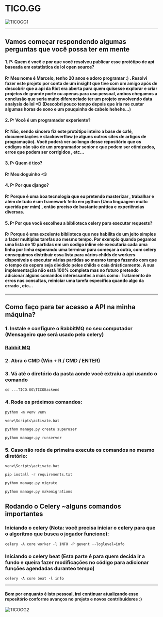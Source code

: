 # TICO.GG

![TICOGG1](https://i.imgur.com/i12rUYb.png)

------------

##   Vamos começar respondendo algumas perguntas que você possa ter em mente

#### 1. P: Quem é você e por que você resolveu publicar esse protótipo de api baseada em estatística de lol open source?
#### R: Meu nome é Marcelo, tenho 20 anos e adoro programar :) . Resolvi fazer este projeto por conta de um insight que tive com um amigo após de descobrir que a api da Riot era aberta para quem quisesse explorar e criar projetos de grande porte ou apenas para uso pessoal, ambos chegamos a conclusão que seria muito diferenciado ter um projeto envolvendo data analysis de lol =D (Descobri pouco tempo depois que iria me custar algumas horas de sono e um pouquinho de cabelo hehehe...)
#### 2. P: Você é um programador experiente?
#### R: Não, sendo sincero fiz este protótipo inteiro a base de café, documentações e stackoverflow (e alguns outros sites de artigos de programação).  Você poderá ver ao longo desse repositório que os códigos não são de um programador senior e que podem ser otimizados, erros que podem ser corrigidos , etc...
#### 3. P: Quem é tico?
#### R: Meu doguinho <3
#### 4. P: Por que django?
#### R: Porque é uma boa tecnologia que eu pretendo masterizar , trabalhar e além de tudo é um framework feito em python (Uma linguagem muito querida por mim) , então preciso de bastante prática e experiências diversas.
#### 5. P: Por que você escolheu a biblioteca celery para executar requests?
#### R: Porque é uma excelente biblioteca que nos habilita de um jeito simples a fazer multiplas tarefas ao mesmo tempo. Por exemplo quando pegamos uma lista de 10 partidas em um codigo inline ele executaria cada uma linha por linha esperando uma terminar para começar a outra, com celery conseguimos distribuir essa lista para vários childs de workers disponíveis e executar várias partidas ao mesmo tempo fazendo com que o tempo de espera seja dividido pelos childs e caía drásticamente. A sua implementação não está 100% completa mas no futuro pretendo adicionar alguns comandos interessantes a mais como: Tratamento de erros nas consultas, reiniciar uma tarefa específica quando algo da errado , etc...

------------
## Como faço para ter acesso a API na minha máquina?
### 1. Instale e configure o RabbitMQ no seu computador (Mensageiro que será usado pelo celery)
### [Rabbit MQ](https://www.rabbitmq.com/download.html "Rabbit MQ")
### 2. Abra o CMD (Win + R / CMD /  ENTER)
### 3. Vá até o diretório da pasta aonde você extraiu a api usando o comando 
`cd ...TICO.GG\TICOBackend` 
### 4. Rode os próximos comandos: 

`python -m venv venv`

`venv\Scripts\activate.bat`

`python manage.py create superuser`  

`python manage.py runserver`

### 5. Caso não rode de primeira execute os comandos no mesmo diretório:

`venv\Scripts\activate.bat`

`pip install -r requirements.txt`

`python manage.py migrate` 

`python manage.py makemigrations`

## Rodando o Celery ~alguns comandos importantes
### Iniciando o celery (Nota: você precisa iniciar o celery para que o algoritmo que busca o jogador funcione):
`celery -A core worker -l INFO -P gevent --loglevel=info`
### Iniciando o celery beat (Esta parte é para quem decida ir a fundo e queira fazer modificações no código para adicionar funções agendadas duranteo  tempo)
`celery -A core beat -l info`


------------


#### Bom por enquanto é isto pessoal, irei continuar atualizando esse repositório conforme avanços no projeto e novos contribuidores :)

![TICOGG2](https://i.imgur.com/LUwuQUq.png)
